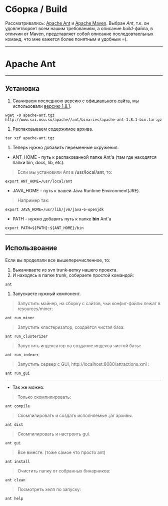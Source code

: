 # Сборка / Build #

Рассматривались: [Apache Ant](http://ant.apache.org/) и [Apache Maven](http://maven.apache.org/). Выбран _Ant_, т.к. он удовлетворяет всем нашим требованиям, а описание _build_-файла, в отличии от Maven, представляет собой описание последовтаельных команд, что мне кажется более понятным и удобным =).

---

# Apache Ant #

---

## Установка ##
  1. Скачиваем последнюю версию с [официального сайта](http://ant.apache.org/bindownload.cgi), мы использовали [версию 1.8.1](http://www.sai.msu.su/apache//ant/binaries/apache-ant-1.8.1-bin.tar.gz).
```
wget -O apache-ant.tgz http://www.sai.msu.su/apache//ant/binaries/apache-ant-1.8.1-bin.tar.gz
```
  1. Распаковываем содержимое архива.
```
tar xzf apache-ant.tgz
```
  1. Теперь нужно добавить переменные окружения.
  * ANT\_HOME - путь к распакованной папке Ant'а (там где находятся папки bin, docs, lib, etc).
> Если мы установили Ant в **/usr/local/ant**, то:
```
export ANT_HOME=/usr/local/ant
```
  * JAVA\_HOME - путь к вашей Java Runtime Environment(JRE).
> Например так:
```
export JAVA_HOME=/usr/lib/jvm/java-6-openjdk
```
  * PATH - нужно добавить путь к папке **bin** Ant'а
```
export PATH=${PATH}:${ANT_HOME}/bin
```

---

## Использвоание ##
Если вы проделали все вышеперечисленное, то:
  1. Выкачиваете из svn trunk-ветку нашего проекта.
  1. И находясь в папке trunk, собираете простой командой:
```
ant
```
  1. Запускаете нужный компонент.
> Запустить майнер, на сборку с сайтов, чьи конфиг-файлы лежат в resources/miner:
```
ant run_miner
```
> Запустить кластеризатор, создаётся чистая база:
```
ant run_clusterizer
```
> Запустить индексатор на создание индекса чистой базы:
```
ant run_indexer
```
> Запустить сервер с GUI, http://localhost:8080/attractions.xml :
```
ant run_gui
```

---

  * Так же можно:
> Только скомпилировать:
```
ant compile
```
> Скомпилировать и создать исполняемые .jar архивы.
```
ant dist
```
> Скомпилировать и настроить gui.
```
ant gui
```
> Все вместе. (тоже самое что просто ant)
```
ant install
```
> Очистить папку от собранных бинарников:
```
ant clean
```
> Посмотреть хелп по запуску:
```
ant help
```
